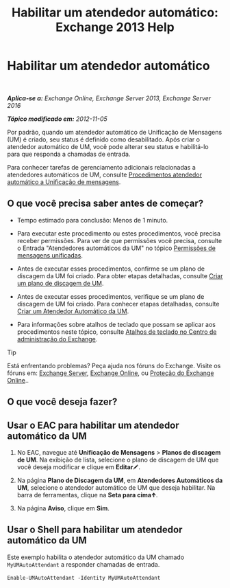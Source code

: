 ﻿---
title: 'Habilitar um atendedor automático: Exchange 2013 Help'
TOCTitle: Habilitar um atendedor automático
ms:assetid: 16667a8f-50ab-4bb8-9a05-0389511974b1
ms:mtpsurl: https://technet.microsoft.com/pt-br/library/Aa996379(v=EXCHG.150)
ms:contentKeyID: 50485008
ms.date: 05/22/2018
mtps_version: v=EXCHG.150
ms.translationtype: MT
---

# Habilitar um atendedor automático

 

_**Aplica-se a:** Exchange Online, Exchange Server 2013, Exchange Server 2016_

_**Tópico modificado em:** 2012-11-05_

Por padrão, quando um atendedor automático de Unificação de Mensagens (UM) é criado, seu status é definido como desabilitado. Após criar o atendedor automático de UM, você pode alterar seu status e habilitá-lo para que responda a chamadas de entrada.

Para conhecer tarefas de gerenciamento adicionais relacionadas a atendedores automáticos de UM, consulte [Procedimentos atendedor automático a Unificação de mensagens](um-auto-attendant-procedures-exchange-2013-help.md).

## O que você precisa saber antes de começar?

  - Tempo estimado para conclusão: Menos de 1 minuto.

  - Para executar este procedimento ou estes procedimentos, você precisa receber permissões. Para ver de que permissões você precisa, consulte o Entrada "Atendedores automáticos da UM" no tópico [Permissões de mensagens unificadas](unified-messaging-permissions-exchange-2013-help.md).

  - Antes de executar esses procedimentos, confirme se um plano de discagem da UM foi criado. Para obter etapas detalhadas, consulte [Criar um plano de discagem de UM](create-a-um-dial-plan-exchange-2013-help.md).

  - Antes de executar esses procedimentos, verifique se um plano de discagem de UM foi criado. Para conhecer etapas detalhadas, consulte [Criar um Atendedor Automático da UM](create-a-um-auto-attendant-exchange-2013-help.md).

  - Para informações sobre atalhos de teclado que possam se aplicar aos procedimentos neste tópico, consulte [Atalhos de teclado no Centro de administração do Exchange](keyboard-shortcuts-in-the-exchange-admin-center-exchange-online-protection-help.md).


> [!TIP]
> Está enfrentando problemas? Peça ajuda nos fóruns do Exchange. Visite os fóruns em: <A href="https://go.microsoft.com/fwlink/p/?linkid=60612">Exchange Server</A>, <A href="https://go.microsoft.com/fwlink/p/?linkid=267542">Exchange Online</A>, ou <A href="https://go.microsoft.com/fwlink/p/?linkid=285351">Proteção do Exchange Online</A>..



## O que você deseja fazer?

## Usar o EAC para habilitar um atendedor automático da UM

1.  No EAC, navegue até **Unificação de Mensagens** \> **Planos de discagem de UM**. Na exibição de lista, selecione o plano de discagem de UM que você deseja modificar e clique em **Editar**![Ícone de edição](images/JJ218640.6f53ccb2-1f13-4c02-bea0-30690e6ea71d(EXCHG.150).gif "Ícone de edição").

2.  Na página **Plano de Discagem da UM**, em **Atendedores Automáticos da UM**, selecione o atendedor automático de UM que deseja habilitar. Na barra de ferramentas, clique na **Seta para cima**![Ícone Seta para cima](images/JJ150576.1732c727-328b-4a1a-b84d-6d7252c7dcab(EXCHG.150).gif "Ícone Seta para cima").

3.  Na página **Aviso**, clique em **Sim**.

## Usar o Shell para habilitar um atendedor automático da UM

Este exemplo habilita o atendedor automático da UM chamado `MyUMAutoAttendant` a responder chamadas de entrada.

    Enable-UMAutoAttendant -Identity MyUMAutoAttendant

